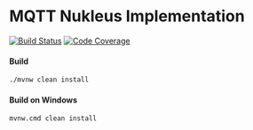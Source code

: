 # MQTT Nukleus Implementation

[![Build Status][build-status-image]][build-status]
[![Code Coverage][code-coverage-image]][code-coverage]

#### Build
```bash
./mvnw clean install
```
#### Build on Windows
```bash
mvnw.cmd clean install
```

[build-status-image]: https://travis-ci.org/reaktivity/nukleus-mqtt.java.svg?branch=develop
[build-status]: https://travis-ci.org/reaktivity/nukleus-mqtt.java
[code-coverage-image]: https://codecov.io/gh/reaktivity/nukleus-mqtt.java/branch/develop/graph/badge.svg
[code-coverage]: https://codecov.io/gh/reaktivity/nukleus-mqtt.java

